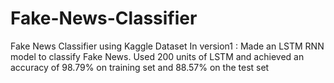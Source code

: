 # Fake-News-Classifier
Fake News Classifier using Kaggle Dataset
In version1 : Made an LSTM RNN model to classify Fake News. Used 200 units of LSTM and achieved an accuracy of 98.79% on training set and 88.57% on the test set
